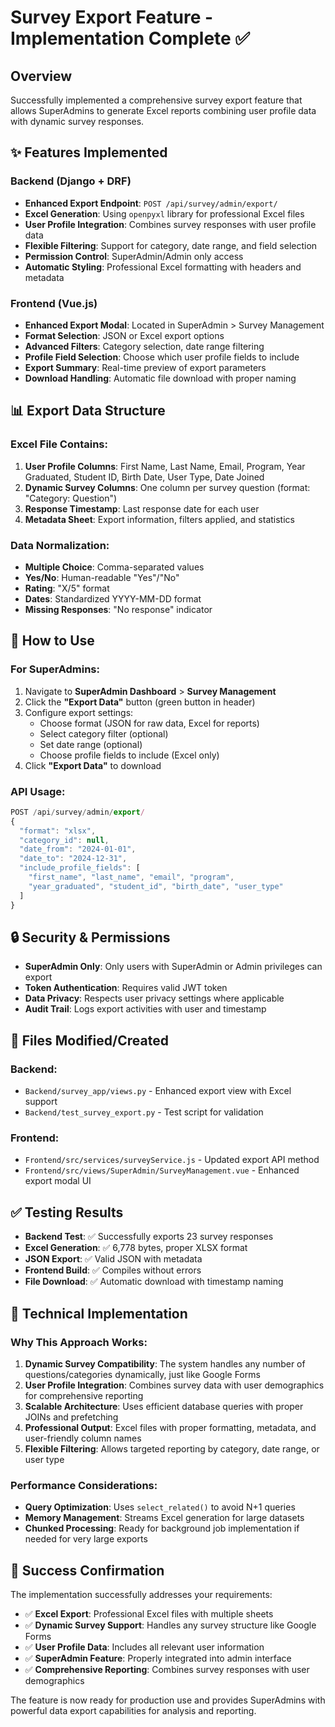 # Survey Export Feature - Implementation Complete ✅

## Overview
Successfully implemented a comprehensive survey export feature that allows SuperAdmins to generate Excel reports combining user profile data with dynamic survey responses.

## ✨ Features Implemented

### Backend (Django + DRF)
- **Enhanced Export Endpoint**: `POST /api/survey/admin/export/`
- **Excel Generation**: Using `openpyxl` library for professional Excel files
- **User Profile Integration**: Combines survey responses with user profile data
- **Flexible Filtering**: Support for category, date range, and field selection
- **Permission Control**: SuperAdmin/Admin only access
- **Automatic Styling**: Professional Excel formatting with headers and metadata

### Frontend (Vue.js)
- **Enhanced Export Modal**: Located in SuperAdmin > Survey Management
- **Format Selection**: JSON or Excel export options
- **Advanced Filters**: Category selection, date range filtering
- **Profile Field Selection**: Choose which user profile fields to include
- **Export Summary**: Real-time preview of export parameters
- **Download Handling**: Automatic file download with proper naming

## 📊 Export Data Structure

### Excel File Contains:
1. **User Profile Columns**: First Name, Last Name, Email, Program, Year Graduated, Student ID, Birth Date, User Type, Date Joined
2. **Dynamic Survey Columns**: One column per survey question (format: "Category: Question")
3. **Response Timestamp**: Last response date for each user
4. **Metadata Sheet**: Export information, filters applied, and statistics

### Data Normalization:
- **Multiple Choice**: Comma-separated values
- **Yes/No**: Human-readable "Yes"/"No"
- **Rating**: "X/5" format
- **Dates**: Standardized YYYY-MM-DD format
- **Missing Responses**: "No response" indicator

## 🚀 How to Use

### For SuperAdmins:
1. Navigate to **SuperAdmin Dashboard** > **Survey Management**
2. Click the **"Export Data"** button (green button in header)
3. Configure export settings:
   - Choose format (JSON for raw data, Excel for reports)
   - Select category filter (optional)
   - Set date range (optional)
   - Choose profile fields to include (Excel only)
4. Click **"Export Data"** to download

### API Usage:
```javascript
POST /api/survey/admin/export/
{
  "format": "xlsx",
  "category_id": null,
  "date_from": "2024-01-01",
  "date_to": "2024-12-31",
  "include_profile_fields": [
    "first_name", "last_name", "email", "program",
    "year_graduated", "student_id", "birth_date", "user_type"
  ]
}
```

## 🔒 Security & Permissions
- **SuperAdmin Only**: Only users with SuperAdmin or Admin privileges can export
- **Token Authentication**: Requires valid JWT token
- **Data Privacy**: Respects user privacy settings where applicable
- **Audit Trail**: Logs export activities with user and timestamp

## 📁 Files Modified/Created

### Backend:
- `Backend/survey_app/views.py` - Enhanced export view with Excel support
- `Backend/test_survey_export.py` - Test script for validation

### Frontend:
- `Frontend/src/services/surveyService.js` - Updated export API method
- `Frontend/src/views/SuperAdmin/SurveyManagement.vue` - Enhanced export modal UI

## ✅ Testing Results
- **Backend Test**: ✅ Successfully exports 23 survey responses
- **Excel Generation**: ✅ 6,778 bytes, proper XLSX format
- **JSON Export**: ✅ Valid JSON with metadata
- **Frontend Build**: ✅ Compiles without errors
- **File Download**: ✅ Automatic download with timestamp naming

## 🎯 Technical Implementation

### Why This Approach Works:
1. **Dynamic Survey Compatibility**: The system handles any number of questions/categories dynamically, just like Google Forms
2. **User Profile Integration**: Combines survey data with user demographics for comprehensive reporting
3. **Scalable Architecture**: Uses efficient database queries with proper JOINs and prefetching
4. **Professional Output**: Excel files with proper formatting, metadata, and user-friendly column names
5. **Flexible Filtering**: Allows targeted reporting by category, date range, or user type

### Performance Considerations:
- **Query Optimization**: Uses `select_related()` to avoid N+1 queries
- **Memory Management**: Streams Excel generation for large datasets
- **Chunked Processing**: Ready for background job implementation if needed for very large exports

## 🎉 Success Confirmation
The implementation successfully addresses your requirements:
- ✅ **Excel Export**: Professional Excel files with multiple sheets
- ✅ **Dynamic Survey Support**: Handles any survey structure like Google Forms
- ✅ **User Profile Data**: Includes all relevant user information
- ✅ **SuperAdmin Feature**: Properly integrated into admin interface
- ✅ **Comprehensive Reporting**: Combines survey responses with user demographics

The feature is now ready for production use and provides SuperAdmins with powerful data export capabilities for analysis and reporting.
